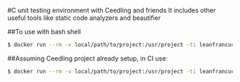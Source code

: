 #C unit testing environment with Ceedling and friends
It includes other useful tools like static code analyzers and beautifier

##To use with bash shell
```bash
$ docker run --rm -v local/path/to/project:/usr/project -ti leanfrancucci/ceedling
```

##Assuming Ceedling project already setup, in CI use:
```bash
$ docker run --rm -v local/path/to/project:/usr/project -ti leanfrancucci/ceedling ceedling test:all
```
